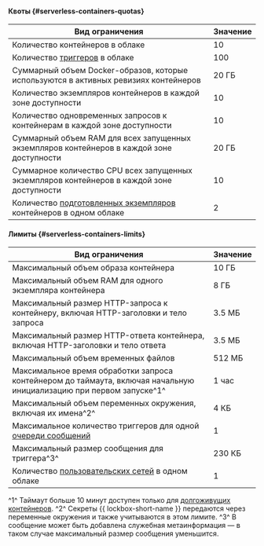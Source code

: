 #### Квоты {#serverless-containers-quotas}

Вид ограничения | Значение
----- | -----
Количество контейнеров в облаке | 10
Количество [триггеров](../../serverless-containers/concepts/trigger/) в облаке | 100
Суммарный объем Docker-образов, которые используются в активных ревизиях контейнеров | 20 ГБ
Количество экземпляров контейнеров в каждой зоне доступности | 10
Количество одновременных запросов к контейнерам в каждой зоне доступности | 10
Суммарный объем RAM для всех запущенных экземпляров контейнеров в каждой зоне доступности | 20 ГБ
Суммарное количество CPU всех запущенных экземпляров контейнеров в каждой зоне доступности | 10
Количество [подготовленных экземпляров](../../serverless-containers/concepts/container.md#provisioned-instances) контейнеров в одном облаке | 2

#### Лимиты {#serverless-containers-limits}

Вид ограничения | Значение
----- | -----
Максимальный объем образа контейнера | 10 ГБ
Максимальный объем RAM для одного экземпляра контейнера | 8 ГБ
Максимальный размер HTTP-запроса к контейнеру, включая HTTP-заголовки и тело запроса | 3.5 МБ
Максимальный размер HTTP-ответа контейнера, включая HTTP-заголовки и тело ответа | 3.5 МБ
Максимальный объем временных файлов | 512 МБ
Максимальное время обработки запроса контейнером до таймаута, включая начальную инициализацию при первом запуске^1^ | 1 час
Максимальный объем переменных окружения, включая их имена^2^ | 4 КБ
Максимальное количество триггеров для одной [очереди сообщений](../../message-queue/concepts/queue.md) | 1
Максимальный размер сообщения для триггера^3^ | 230 КБ
Количество [пользовательских сетей](../../serverless-containers/concepts/networking.md##user-network) в одном облаке | 1

^1^ Таймаут больше 10 минут доступен только для [долгоживущих контейнеров](../../serverless-containers/concepts/long-lived-containers.md).
^2^ Секреты {{ lockbox-short-name }} передаются через переменные окружения и также учитываются в этом лимите.
^3^ В сообщение может быть добавлена служебная метаинформация — в таком случае максимальный размер сообщения уменьшится.